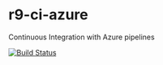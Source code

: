 # r9-ci-azure
Continuous Integration with Azure pipelines

[![Build Status](https://dev.azure.com/pdmoore0816/r9-ci-azure/_apis/build/status/pdmoore.r9-ci-azure?branchName=master)](https://dev.azure.com/pdmoore0816/r9-ci-azure/_build/latest?definitionId=3&branchName=master)

